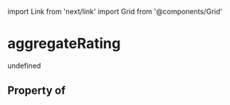 import Link from 'next/link'
import Grid from '@components/Grid'

# aggregateRating

undefined

## Property of



